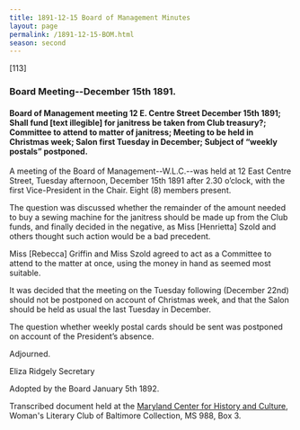 ```yaml
---
title: 1891-12-15 Board of Management Minutes
layout: page
permalink: /1891-12-15-BOM.html
season: second
---
```


<style>
    #maincontent{
        font-size:1.4em;
    }
</style>
[113]

### Board Meeting--December 15th 1891.

#### Board of Management meeting 12 E. Centre Street December 15th 1891; Shall fund [text illegible] for janitress be taken from Club treasury?; Committee to attend to matter of janitress; Meeting to be held in Christmas week; Salon first Tuesday in December; Subject of “weekly postals” postponed.

A meeting of the Board of Management--W.L.C.--was held at 12 East Centre Street, Tuesday afternoon, December 15th 1891 after 2.30 o’clock, with the first Vice-President in the Chair. Eight (8) members present.

The question was discussed whether the remainder of the amount needed to buy a sewing machine for the janitress should be made up from the Club funds, and finally decided in the negative, as Miss [Henrietta] Szold and others thought such action would be a bad precedent.

Miss [Rebecca] Griffin and Miss Szold agreed to act as a Committee to attend to the matter at once, using the money in hand as seemed most suitable.

It was decided that the meeting on the Tuesday following (December 22nd) should not be postponed on account of Christmas week, and that the Salon should be held as usual the last Tuesday in December.

The question whether weekly postal cards should be sent was postponed on account of the President’s absence.

Adjourned.

Eliza Ridgely
Secretary

Adopted by the Board January 5th 1892.

Transcribed document held at the [Maryland Center for History and Culture](http://mdhs.org/), Woman's Literary Club of Baltimore Collection, MS 988, Box 3. 